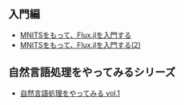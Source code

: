 ## 入門編
- [MNITSをもって、Flux.jlを入門する](https://tsumakoto.github.io/study_fluxjl/begginer/1)
- [MNITSをもって、Flux.jlを入門する(2)](https://tsumakoto.github.io/study_fluxjl/begginer/2)

## 自然言語処理をやってみるシリーズ
- [自然言語処理をやってみる vol.1](https://tsumakoto.github.io/study_fluxjl/begginer/3)
